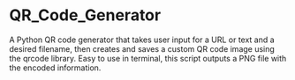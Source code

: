 # QR_Code_Generator
A Python QR code generator that takes user input for a URL or text and a desired filename, then creates and saves a custom QR code image using the qrcode library. Easy to use in terminal, this script outputs a PNG file with the encoded information.
